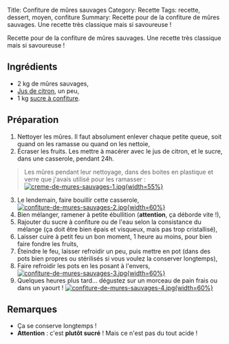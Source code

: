 Title: Confiture de mûres sauvages
Category: Recette
Tags: recette, dessert, moyen, confiture
Summary: Recette pour de la confiture de mûres sauvages. Une recette très classique mais si savoureuse !

Recette pour de la confiture de mûres sauvages. Une recette très classique mais si savoureuse !

## Ingrédients
- 2 kg de mûres sauvages,
- [Jus de citron](https://fr.wikipedia.org/wiki/Citron), un peu,
- 1 kg [sucre à confiture](https://fr.wikipedia.org/wiki/Sucre%20a%20confiture).

## Préparation
1. Nettoyer les mûres. Il faut absolument enlever chaque petite queue, soit quand on les ramasse ou quand on les nettoie,
2. Écraser les fruits. Les mettre à macérer avec le jus de citron, et le sucre, dans une casserole, pendant 24h.

> Les mûres pendant leur nettoyage, dans des boites en plastique et verre que j'avais utilisé pour les ramasser :<br>
  [![creme-de-mures-sauvages-1.jpg]({filename}images/creme-de-mures-sauvages-1.jpg){width=55%}]({filename}images/creme-de-mures-sauvages-1.jpg)

3. Le lendemain, faire bouillir cette casserole,<br>
  [![confiture-de-mures-sauvages-2.jpg]({filename}images/confiture-de-mures-sauvages-2.jpg){width=60%}]({filename}images/confiture-de-mures-sauvages-2.jpg)
4. Bien mélanger, ramener à petite ébullition (**attention**, ça déborde vite !),
5. Rajouter du sucre à confiture ou de l'eau selon la consistance du mélange (ça doit être bien épais et visqueux, mais pas trop cristallisé),
6. Laisser cuire à petit feu un bon moment, 1 heure au moins, pour bien faire fondre les fruits,
7. Éteindre le feu, laisser refroidir un peu, puis mettre en pot (dans des pots bien propres ou stérilisés si vous voulez la conserver longtemps),
8. Faire refroidir les pots en les posant à l'envers,
  [![confiture-de-mures-sauvages-3.jpg]({filename}images/confiture-de-mures-sauvages-3.jpg){width=60%}]({filename}images/confiture-de-mures-sauvages-3.jpg)
9. Quelques heures plus tard... dégustez sur un morceau de pain frais ou dans un yaourt !
  [![confiture-de-mures-sauvages-4.jpg]({filename}images/confiture-de-mures-sauvages-4.jpg){width=60%}]({filename}images/confiture-de-mures-sauvages-4.jpg)

## Remarques
- Ça se conserve longtemps !
- **Attention** : c'est **plutôt sucré** ! Mais ce n'est pas du tout acide !
